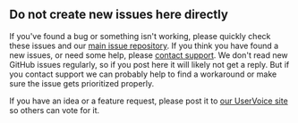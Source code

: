 ## Do not create new issues here directly

If you've found a bug or something isn't working, please quickly check these issues and 
our [main issue repository](https://github.com/OctopusDeploy/Issues). If you think you have found a new issues, or need some help, 
please [contact support](http://octopusdeploy.com/support). We don't read new GitHub issues regularly, so if you post here it will likely not get a reply. But if you contact support we can probably help to find a workaround or make sure the issue gets prioritized properly. 



If you have an idea or a feature request, please post it to [our UserVoice site](http://octopusdeploy.uservoice.com) so others can vote for it. 
